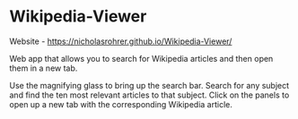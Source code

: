 # Wikipedia-Viewer

Website - https://nicholasrohrer.github.io/Wikipedia-Viewer/

Web app that allows you to search for Wikipedia articles and then open them in a new tab. 

Use the magnifying glass to bring up the search bar. Search for any subject and find the ten most relevant articles to that subject. Click on the panels to open up a new tab with the corresponding Wikipedia article.

